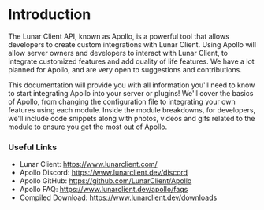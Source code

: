 # Introduction

The Lunar Client API, known as Apollo, is a powerful tool that allows developers to create custom integrations with Lunar Client. 
Using Apollo will allow server owners and developers to interact with Lunar Client, to integrate customized features and add quality of life features.
We have a lot planned for Apollo, and are very open to suggestions and contributions.

This documentation will provide you with all information you'll need to know to start integrating Apollo into your server or plugins!
We'll cover the basics of Apollo, from changing the configuration file to integrating your own features using each module.
Inside the module breakdowns, for developers, we'll include code snippets along with photos, videos and gifs related to the module to ensure you get the most out of Apollo.

### Useful Links

- Lunar Client: https://www.lunarclient.com/
- Apollo Discord: https://www.lunarclient.dev/discord
- Apollo GitHub: https://github.com/LunarClient/Apollo
- Apollo FAQ: https://www.lunarclient.dev/apollo/faqs
- Compiled Download: https://www.lunarclient.dev/downloads
